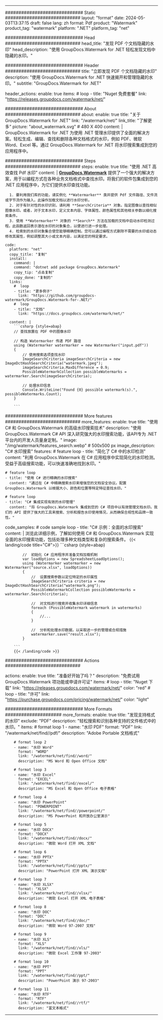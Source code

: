 
---
############################# Static ############################
layout: "format"
date:  2024-05-03T13:37:15
draft: false
lang: zh
format: Pdf
product: "Watermark"
product_tag: "watermark"
platform: ".NET"
platform_tag: "net"

############################# Head ############################
head_title: "发现 PDF 个文档隐藏的水印"
head_description: "使用 GroupDocs.Watermark for .NET 轻松发现文档中隐藏的水印。"

############################# Header ############################
title: "立即发现 PDF 个文档隐藏的水印" 
description: "使用 GroupDocs.Watermark for .NET 快速揭开和管理隐藏的水印。"
subtitle: "GroupDocs.Watermark for .NET" 

header_actions:
  enable: true
  items:
    #  loop
    - title: "Nuget 免费套餐"
      link: "https://releases.groupdocs.com/watermark/net/"
      
############################# About ############################
about:
    enable: true
    title: "关于 GroupDocs.Watermark for .NET"
    link: "/watermark/net/"
    link_title: "了解更多"
    picture: "about_watermark.svg" # 480 X 400
    content: |
       GroupDocs.Watermark for .NET 为使用 .NET 管理水印提供了全面的解决方案。轻松生成、编辑、查找和删除各种文档格式的水印，例如 PDF、微软 Word、Excel 等。通过 GroupDocs.Watermark for .NET 将水印搜索集成到您的应用程序中。

############################# Steps ############################
steps:
    enable: true
    title: "使用 .NET 高效查找 Pdf 水印"
    content: |
      **[GroupDocs.Watermark](https://products.groupdocs.com/watermark/net/)** 提供了一个强大的解决方案，用于以编程方式在各种业务文档格式中查找水印。将我们的软件包集成到您的 .NET 应用程序中，为它们提供水印查找功能。
      
      1. 要利用我们库的功能，请实例化 **Watermarker** 类并提供 Pdf 文件路径、文件流或字节流作为输入。此操作加载文档以进行水印分析。
      2. 对于有针对性的水印识别，请利用 **SearchCriteria** 对象。指定图像以查找相似图像水印。或者，对于文本水印，定义文本内容、字体属性、颜色属性和其他相关参数以细化搜索条件。
      3. 使用 **Watermarker** 对象的 **Search** 方法在加载的文档中启动水印检测过程。此函数返回表示潜在水印的对象集合，以便进行进一步处理。
      4. 检索到的水印对象集合使您能够精确控制。您可以通过编程方式删除不需要的水印或动态修改其属性，例如调整其大小或文本内容，以满足您的特定要求。
   
    code:
      platform: "net"
      copy_title: "复制"
      install:
        command: |
        command: "dotnet add package GroupDocs.Watermark"
        copy_tip: "点击复制"
        copy_done: "复制的"
      links:
        #  loop
        - title: "更多例子"
          link: "https://github.com/groupdocs-watermark/GroupDocs.Watermark-for-.NET/"
        #  loop
        - title: "文档"
          link: "https://docs.groupdocs.com/watermark/net/"
          
      content: |
        ```csharp {style=abap}
        // 查找放置在 PDF 中的图像水印

        // 构造 Watermarker 传递 PDF 路径
        using (Watermarker watermarker = new Watermarker("input.pdf"))
        {
            // 使用搜索选项查找水印
            ImageSearchCriteria imageSearchCriteria = new ImageDctHashSearchCriteria("watermark.jpeg");
            imageSearchCriteria.MaxDifference = 0.9;
            PossibleWatermarkCollection possibleWatermarks = watermarker.Search(imageSearchCriteria);

            // 处理水印信息
            Console.WriteLine("Found {0} possible watermark(s).", possibleWatermarks.Count);
        }
        
        ```  

############################# More features ############################
more_features:
  enable: true
  title: "使用 C# 和 GroupDocs.Watermark 的高级水印搜索技术"
  description: "使用 GroupDocs.Watermark C# API 深入研究强大的水印搜索功能，该API专为 .NET 平台内的开发人员量身定制。"
  image: "/img/watermark/features_search.webp" # 500x500 px
  image_description: "C# 水印搜索"
  features:
    # feature loop
    - title: "简化了 C# 中的水印检测"
      content: "利用 GroupDocs.Watermark 在 C# 应用程序中实现简化的水印检测。受益于高级搜索功能，可以快速准确地找到水印。"

    # feature loop
    - title: "使用 C# 进行精确的水印搜索"
      content: "通过在 C# 中精确搜索水印来增强您的文档安全协议。配置 GroupDocs.Watermark 以根据大小、颜色和位置等特定特征查找水印。"

    # feature loop
    - title: "C# 集成实现有效的水印管理"
      content: "将 GroupDocs.Watermark 集成到您的 C# 项目中以有效管理文档水印。我们的 API 提供了强大的工具来搜索、分析和报告水印使用情况，从而确保合规性和品牌一致性。"
      
  code_samples:
    # code sample loop
    - title: "C# 示例：全面的水印搜索"
      content: |
        浏览此详细示例，了解如何使用 C# 和 GroupDocs.Watermark 实现全面的水印搜索功能，包括处理多种文档类型和复杂的搜索条件。
        {{< landing/code title="C#">}}
        ```csharp {style=abap}
        
            //  初始化 C# 应用程序并准备文档加载机制
            var loadOptions = new SpreadsheetLoadOptions();
            using (Watermarker watermarker = new Watermarker("source.xlsx", loadOptions))
            {
                //  设置搜索参数以定位特定的水印属性
                ImageSearchCriteria criteria = new ImageDctHashSearchCriteria("watermark.png");
                PossibleWatermarkCollection possibleWatermarks = watermarker.Search(criteria);

                //  对文档进行搜索并收集水印详细信息
                foreach (PossibleWatermark watermark in watermarks)
                {
                    //...
                }

                //  分析和处理水印数据，以采取进一步的管理或合规措施
                watermarker.save("result.xlsx");
            }

        ```
        {{< /landing/code >}}


############################# Actions ############################

actions:
  enable: true
  title: "准备好开始了吗？"
  description: "免费试用 GroupDocs.Watermark 项功能或申请许可证"
  items:
    #  loop
    - title: "Nuget 下载"
      link: "https://releases.groupdocs.com/watermark/net/"
      color: "red"
        #  loop
    - title: "许可"
      link: "https://purchase.groupdocs.com/pricing/watermark/net/"
      color: "light"


############################# More Formats #####################
more_formats:
    enable: true
    title: "发现支持格式的水印"
    exclude: "PDF"
    description: "轻松搜索和识别各种支持的文件格式中的水印。"
    items: 
        # format loop 1
        - name: "水印 PDF"
          format: "PDF"
          link: "/watermark/net/find//pdf/"
          description: "Adobe Portable 文档格式"

        # format loop 2
        - name: "水印 Word"
          format: "WORD"
          link: "/watermark/net/find//word/"
          description: "MS Word 和 Open Office 文档"
          
        # format loop 3
        - name: "水印 Excel"
          format: "EXCEL"
          link: "/watermark/net/find//excel/"
          description: "MS Excel 和 Open Office 电子表格"

        # format loop 4
        - name: "水印 PowerPoint"
          format: "POWERPOINT"
          link: "/watermark/net/find//powerpoint/"
          description: "MS PowerPoint 和开放办公室演示"

        # format loop 5
        - name: "水印 DOCX"
          format: "DOCX"
          link: "/watermark/net/find//docx/"
          description: "微软 Word 打开 XML 文档"
          
        # format loop 6
        - name: "水印 PPTX"
          format: "PPTX"
          link: "/watermark/net/find//pptx/"
          description: "PowerPoint 打开 XML 演示文稿"
          
        # format loop 7
        - name: "水印 XLSX"
          format: "XLSX"
          link: "/watermark/net/find//xlsx/"
          description: "微软 Excel 打开 XML 电子表格"

        # format loop 8
        - name: "水印 DOC"
          format: "DOC"
          link: "/watermark/net/find//doc/"
          description: "微软 Word 97-2007 文档"

        # format loop 9
        - name: "水印 XLS"
          format: "XLS"
          link: "/watermark/net/find//xls/"
          description: "微软 Excel 工作簿 97-2003"

        # format loop 10
        - name: "水印 PPT"
          format: "PPT"
          link: "/watermark/net/find//ppt/"
          description: "PowerPoint 演示 97-2003"

        # format loop 11
        - name: "水印 RTF"
          format: "RTF"
          link: "/watermark/net/find//rtf/"
          description: "富文本格式"

---